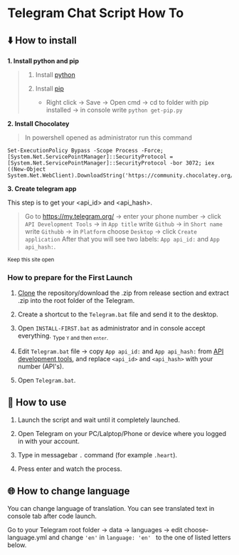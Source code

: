 # Telegram Chat Script How To

## :arrow_down: How to install
**1. Install python and pip**
> 1) Install [python](https://www.python.org/downloads/)
> 
> 2) Install [pip](https://bootstrap.pypa.io/get-pip.py)
>     - Right click -> Save -> Open cmd -> cd to folder with pip installed -> in console write `python get-pip.py`



**2. Install Chocolatey**
> In powershell opened as administrator run this command
```
Set-ExecutionPolicy Bypass -Scope Process -Force; [System.Net.ServicePointManager]::SecurityProtocol = [System.Net.ServicePointManager]::SecurityProtocol -bor 3072; iex ((New-Object System.Net.WebClient).DownloadString('https://community.chocolatey.org/install.ps1'))
```
**3. Create telegram app**

This step is to get your <api_id> and <api_hash>. 

> Go to https://my.telegram.org/ -> enter your phone number -> click `API Development Tools` -> in `App title` write `Github` -> in `Short name` write `Githubb` -> in `Platform` choose `Desktop` -> click `Create application`
After that you will see two labels: `App api_id:` and `App api_hash:`. 

<sub>Keep this site open</sub>

### How to prepare for the First Launch
1. [Clone](How_to_clone_repo.md) the repository/download the .zip from release section and extract .zip into the root folder of the Telegram.

3. Create a shortcut to the `Telegram.bat` file and send it to the desktop.

4. Open `INSTALL-FIRST.bat` as administrator and in console accept everything. <sub>Type `Y` and then `enter`.</sub>

5. Edit `Telegram.bat` file -> copy `App api_id:` and `App api_hash:` from [API development tools](https://my.telegram.org/apps), and replace `<api_id>` and `<api_hash>` with your number (API's).

6. Open `Telegram.bat`.


## :electric_plug: How to use

1. Launch the script and wait until it completely launched.

2. Open Telegram on your PC/Lalptop/Phone or device where you logged in with your account.

3. Type in messagebar `.` command (for example `.heart`).

4. Press enter and watch the process.

## :globe_with_meridians: How to change language

You can change language of translation. You can see translated text in console tab after code launch.

Go to your Telegram root folder -> data -> languages -> edit choose-language.yml and change 
`'en'` in `language: 'en' ` to the one of listed letters below.
